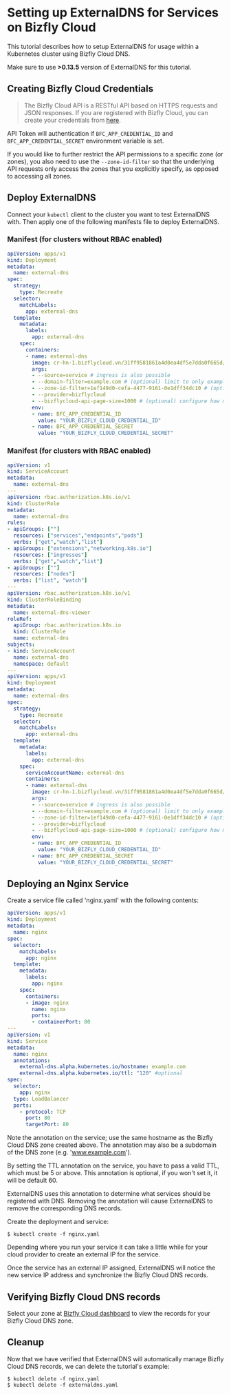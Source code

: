# Setting up ExternalDNS for Services on Bizfly Cloud

This tutorial describes how to setup ExternalDNS for usage within a Kubernetes cluster using Bizfly Cloud DNS.

Make sure to use **>0.13.5** version of ExternalDNS for this tutorial.

## Creating Bizfly Cloud Credentials

>The Bizfly Cloud API is a RESTful API based on HTTPS requests and JSON responses. If you are registered with Bizfly Cloud, you can create your credentials from [here](https://manage.bizflycloud.vn/account/configuration/credential).

API Token will authentication if `BFC_APP_CREDENTIAL_ID` and `BFC_APP_CREDENTIAL_SECRET` environment variable is set.

If you would like to further restrict the API permissions to a specific zone (or zones), you also need to use the `--zone-id-filter` so that the underlying API requests only access the zones that you explicitly specify, as opposed to accessing all zones.

## Deploy ExternalDNS

Connect your `kubectl` client to the cluster you want to test ExternalDNS with.
Then apply one of the following manifests file to deploy ExternalDNS.

### Manifest (for clusters without RBAC enabled)

```yaml
apiVersion: apps/v1
kind: Deployment
metadata:
  name: external-dns
spec:
  strategy:
    type: Recreate
  selector:
    matchLabels:
      app: external-dns
  template:
    metadata:
      labels:
        app: external-dns
    spec:
      containers:
      - name: external-dns
        image: cr-hn-1.bizflycloud.vn/31ff9581861a4d0ea4df5e7dda0f665d/external-dns:v0.13.5-18-bfc
        args:
        - --source=service # ingress is also possible
        - --domain-filter=example.com # (optional) limit to only example.com domains
        - --zone-id-filter=1ef149d0-cefa-4477-9161-0e1dff34dc10 # (optional) limit to a specific zone
        - --provider=bizflycloud
        - --bizflycloud-api-page-size=1000 # (optional) configure how many DNS records to fetch per request
        env:
        - name: BFC_APP_CREDENTIAL_ID
          value: "YOUR_BIZFLY_CLOUD_CREDENTIAL_ID"
        - name: BFC_APP_CREDENTIAL_SECRET
          value: "YOUR_BIZFLY_CLOUD_CREDENTIAL_SECRET"
```

### Manifest (for clusters with RBAC enabled)

```yaml
apiVersion: v1
kind: ServiceAccount
metadata:
  name: external-dns
---
apiVersion: rbac.authorization.k8s.io/v1
kind: ClusterRole
metadata:
  name: external-dns
rules:
- apiGroups: [""]
  resources: ["services","endpoints","pods"]
  verbs: ["get","watch","list"]
- apiGroups: ["extensions","networking.k8s.io"]
  resources: ["ingresses"]
  verbs: ["get","watch","list"]
- apiGroups: [""]
  resources: ["nodes"]
  verbs: ["list", "watch"]
---
apiVersion: rbac.authorization.k8s.io/v1
kind: ClusterRoleBinding
metadata:
  name: external-dns-viewer
roleRef:
  apiGroup: rbac.authorization.k8s.io
  kind: ClusterRole
  name: external-dns
subjects:
- kind: ServiceAccount
  name: external-dns
  namespace: default
---
apiVersion: apps/v1
kind: Deployment
metadata:
  name: external-dns
spec:
  strategy:
    type: Recreate
  selector:
    matchLabels:
      app: external-dns
  template:
    metadata:
      labels:
        app: external-dns
    spec:
      serviceAccountName: external-dns
      containers:
      - name: external-dns
        image: cr-hn-1.bizflycloud.vn/31ff9581861a4d0ea4df5e7dda0f665d/external-dns:v0.13.5-18-bfc
        args:
        - --source=service # ingress is also possible
        - --domain-filter=example.com # (optional) limit to only example.com domains
        - --zone-id-filter=1ef149d0-cefa-4477-9161-0e1dff34dc10 # (optional) limit to a specific zone
        - --provider=bizflycloud
        - --bizflycloud-api-page-size=1000 # (optional) configure how many DNS records to fetch per request
        env:
        - name: BFC_APP_CREDENTIAL_ID
          value: "YOUR_BIZFLY_CLOUD_CREDENTIAL_ID"
        - name: BFC_APP_CREDENTIAL_SECRET
          value: "YOUR_BIZFLY_CLOUD_CREDENTIAL_SECRET"
```

## Deploying an Nginx Service

Create a service file called 'nginx.yaml' with the following contents:

```yaml
apiVersion: apps/v1
kind: Deployment
metadata:
  name: nginx
spec:
  selector:
    matchLabels:
      app: nginx
  template:
    metadata:
      labels:
        app: nginx
    spec:
      containers:
      - image: nginx
        name: nginx
        ports:
        - containerPort: 80
---
apiVersion: v1
kind: Service
metadata:
  name: nginx
  annotations:
    external-dns.alpha.kubernetes.io/hostname: example.com
    external-dns.alpha.kubernetes.io/ttl: "120" #optional
spec:
  selector:
    app: nginx
  type: LoadBalancer
  ports:
    - protocol: TCP
      port: 80
      targetPort: 80
```

Note the annotation on the service; use the same hostname as the Bizfly Cloud DNS zone created above. The annotation may also be a subdomain
of the DNS zone (e.g. 'www.example.com').

By setting the TTL annotation on the service, you have to pass a valid TTL, which must be 5 or above.
This annotation is optional, if you won't set it, it will be default 60.

ExternalDNS uses this annotation to determine what services should be registered with DNS.  Removing the annotation
will cause ExternalDNS to remove the corresponding DNS records.

Create the deployment and service:

```
$ kubectl create -f nginx.yaml
```

Depending where you run your service it can take a little while for your cloud provider to create an external IP for the service.

Once the service has an external IP assigned, ExternalDNS will notice the new service IP address and synchronize
the Bizfly Cloud DNS records.

## Verifying Bizfly Cloud DNS records

Select your zone at [Bizfly Cloud dashboard](https://manage.bizflycloud.vn/dns) to view the records for your Bizfly Cloud DNS zone.

## Cleanup

Now that we have verified that ExternalDNS will automatically manage Bizfly Cloud DNS records, we can delete the tutorial's example:

```
$ kubectl delete -f nginx.yaml
$ kubectl delete -f externaldns.yaml
```
